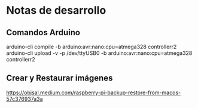 # Notas de desarrollo


## Comandos Arduino
arduino-cli compile -b arduino:avr:nano:cpu=atmega328 controllerr2
arduino-cli upload -v -p /dev/ttyUSB0 -b arduino:avr:nano:cpu=atmega328 controllerr2

## Crear y Restaurar imágenes
https://objsal.medium.com/raspberry-pi-backup-restore-from-macos-57c376937a3a
